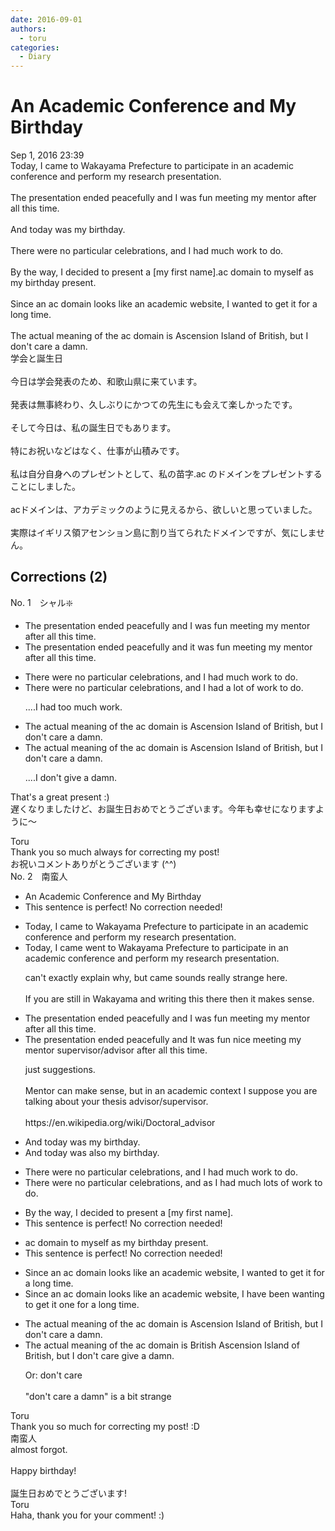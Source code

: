 ```yaml
---
date: 2016-09-01
authors:
  - toru
categories:
  - Diary
---
```


<h1 id="subject_show">An Academic Conference and My Birthday</h1>
<div class="date">Sep 1, 2016 23:39</div>
<div id="post"><div id="body_show_ori">
Today, I came to Wakayama Prefecture to participate in an academic conference and perform my research presentation.<br/><br/>The presentation ended peacefully and I was fun meeting my mentor after all this time.<br/><br/>And today was my birthday.<br/><br/>There were no particular celebrations, and I had much work to do.<br/><br/>By the way, I decided to present a [my first name].ac domain to myself as my birthday present.<br/><br/>Since an ac domain looks like an academic website, I wanted to get it for a long time. <br/><br/>The actual meaning of the ac domain is Ascension Island of British, but I don't care a damn.
</div></div>

<!-- more -->

<div id="post_ja"><div id="body_show_mo">
学会と誕生日<br/><br/>今日は学会発表のため、和歌山県に来ています。<br/><br/>発表は無事終わり、久しぶりにかつての先生にも会えて楽しかったです。<br/><br/>そして今日は、私の誕生日でもあります。<br/><br/>特にお祝いなどはなく、仕事が山積みです。<br/><br/>私は自分自身へのプレゼントとして、私の苗字.ac のドメインをプレゼントすることにしました。<br/><br/>acドメインは、アカデミックのように見えるから、欲しいと思っていました。<br/><br/>実際はイギリス領アセンション島に割り当てられたドメインですが、気にしません。
</div></div>

## Corrections (2)
<div id="block"><div class="first_name"> No. 1　<span class="just_name">シャル❇️</span></div><div id="block2">
<ul class="correction_field">
<li class="incorrect">The presentation ended peacefully and I was fun meeting my mentor after all this time.</li>
<li class="corrected correct">
The presentation ended peacefully and it was fun meeting my mentor after all this time.
</li>
</ul>
<ul class="correction_field">
<li class="incorrect">There were no particular celebrations, and I had much work to do.</li>
<li class="corrected correct">
There were no particular celebrations, and I had a lot of work to do.
<p class="correction_comment">....I had too much work.</p>
</li>
</ul>
<ul class="correction_field">
<li class="incorrect">The actual meaning of the ac domain is Ascension Island of British, but I don't care a damn.</li>
<li class="corrected correct">
The actual meaning of the ac domain is Ascension Island of British, but I don't care a damn.
<p class="correction_comment">....I don't give a damn.</p>
</li>
</ul>
<p class="comment_small">
 That's a great present :)
 <br/>
 遅くなりましたけど、お誕生日おめでとうございます。今年も幸せになりますように～
</p>

</div><div class="name"><span class="just_name">Toru</span><br>
Thank you so much always for correcting my post!<br/>お祝いコメントありがとうございます (^^)
</div>
</div>
<div id="block"><div class="first_name"> No. 2　<span class="just_name">南蛮人</span></div><div id="block2">
<ul class="correction_field">
<li class="incorrect">An Academic Conference and My Birthday</li>
<li class="corrected perfect">This sentence is perfect! No correction needed!</li>
</ul>
<ul class="correction_field">
<li class="incorrect">Today, I came to Wakayama Prefecture to participate in an academic conference and perform my research presentation.</li>
<li class="corrected correct">
Today, I <span class="f_gray"><span class="sline">came</span> went</span> to Wakayama Prefecture to participate in an academic conference and perform my research presentation.
<p class="correction_comment">can't exactly explain why, but came sounds really strange here.<br/><br/>If you are still in Wakayama and writing this there then it makes sense.</p>
</li>
</ul>
<ul class="correction_field">
<li class="incorrect">The presentation ended peacefully and I was fun meeting my mentor after all this time.</li>
<li class="corrected correct">
The presentation ended peacefully and I<span class="f_bold"><span class="f_blue">t</span></span> was <span class="f_gray"><span class="sline">fun</span></span> <span class="f_gray">nice</span> meeting my <span class="f_gray"><span class="sline">mentor</span></span> <span class="f_gray">supervisor/advisor</span> after all this time.
<p class="correction_comment">just suggestions.<br/><br/>Mentor can make sense, but in an academic context I suppose you are talking about your thesis advisor/supervisor.<br/><br/>https://en.wikipedia.org/wiki/Doctoral_advisor</p>
</li>
</ul>
<ul class="correction_field">
<li class="incorrect">And today was my birthday.</li>
<li class="corrected correct">
And today was <span class="f_gray">also</span> my birthday.
</li>
</ul>
<ul class="correction_field">
<li class="incorrect">There were no particular celebrations, and I had much work to do.</li>
<li class="corrected correct">
There were no particular celebrations<span class="sline"><span class="f_gray">, and</span></span> <span class="f_gray">as</span> I had <span class="f_red"><span class="sline">much</span></span> <span class="f_blue">lots of</span> work to do.
</li>
</ul>
<ul class="correction_field">
<li class="incorrect">By the way, I decided to present a [my first name].</li>
<li class="corrected perfect">This sentence is perfect! No correction needed!</li>
</ul>
<ul class="correction_field">
<li class="incorrect">ac domain to myself as my birthday present.</li>
<li class="corrected perfect">This sentence is perfect! No correction needed!</li>
</ul>
<ul class="correction_field">
<li class="incorrect">Since an ac domain looks like an academic website, I wanted to get it for a long time.</li>
<li class="corrected correct">
Since an ac domain looks like an academic website, I <span class="f_blue">have been</span> want<span class="f_blue">ing</span> to get <span class="sline"><span class="f_red">it</span></span> <span class="f_blue">one</span> for a long time.
</li>
</ul>
<ul class="correction_field">
<li class="incorrect">The actual meaning of the ac domain is Ascension Island of British, but I don't care a damn.</li>
<li class="corrected correct">
The actual meaning of the ac domain is <span class="f_blue">British</span> Ascension Island <span class="f_red"><span class="sline">of British,</span></span> but I don't <span class="sline"><span class="f_red">care</span></span> <span class="f_blue">give</span> a damn.
<p class="correction_comment">Or: don't care<br/><br/>"don't care a damn" is a bit strange</p>
</li>
</ul>
</div><div class="name"><span class="just_name">Toru</span><br>
Thank you so much for correcting my post! :D
</div>
<div class="name"><span class="just_name">南蛮人</span><br>
almost forgot.<br/><br/>Happy birthday!<br/><br/>誕生日おめでとうございます!
</div>
<div class="name"><span class="just_name">Toru</span><br>
Haha, thank you for your comment! :)
</div>
</div>

